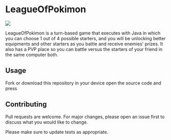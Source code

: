 # LeagueOfPokimon

![](images/leagueOfPokimon)

LeagueOfPokimon is a turn-based game that executes with Java in which you can choose 1 out of 4 possible starters, and you will be unlocking better equipments and other starters as you battle and receive enemies' prizes.
It also has a PVP place so you can battle versus the starters of your friend in the same computer both.

## Usage

Fork or download this repository in your device open the source code and press 

## Contributing
Pull requests are welcome. For major changes, please open an issue first to discuss what you would like to change.

Please make sure to update tests as appropriate.
